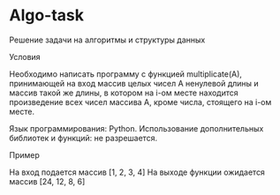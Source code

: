 # Algo-task
Решение задачи на алгоритмы и структуры данных

Условия

Необходимо написать программу с функцией multiplicate(A), принимающей на вход 
массив целых чисел А ненулевой длины и массив такой же длины, в котором на i-ом 
месте находится произведение всех чисел массива А, кроме числа, стоящего на i-ом 
месте.

Язык программирования: Python.
Использование дополнительных библиотек и функций: не разрешается.

Пример

На вход подается массив [1, 2, 3, 4]
На выходе функции ожидается массив [24, 12, 8, 6]
